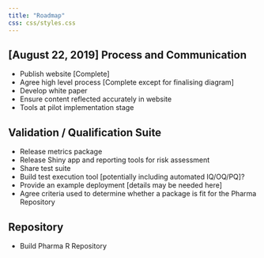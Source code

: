 ```yaml
---
title: "Roadmap"
css: css/styles.css
---
```


<div class="timeline">
<div class="container left">
<div class="content">
<h2>[August 22, 2019] Process and Communication</h2>

<ul>
<li>Publish website [Complete]</li>
<li>Agree high level process [Complete except for finalising diagram]</li>
<li>Develop white paper</li>
<li>Ensure content reflected accurately in website</li>
<li>Tools at pilot implementation stage</li>
</ul>

</div>
</div>
<div class="container right">
<div class="content">
<h2>Validation / Qualification Suite</h2>

<ul>
<li>Release metrics package</li>
<li>Release Shiny app and reporting tools for risk assessment</li>
<li>Share test suite</li>
<li>Build test execution tool [potentially including automated IQ/OQ/PQ]?</li>
<li>Provide an example deployment [details may be needed here]</li>
<li>Agree criteria used to determine whether a package is fit for the Pharma Repository</li>
</ul>
</div>
</div>
<div class="container left">
<div class="content">

<h2>Repository</h2>

<ul>
<li>Build Pharma R Repository</li>
</ul>

</div>
</div>
</div>


